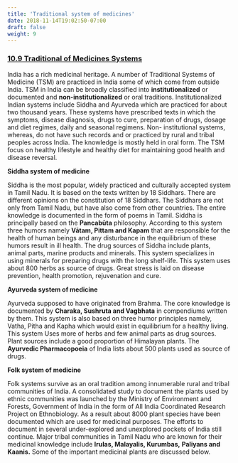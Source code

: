 ```yaml
---
title: 'Traditional system of medicines'
date: 2018-11-14T19:02:50-07:00
draft: false
weight: 9
---
```


### <u> 10.9 Traditional of Medicines Systems </u>

India has a rich medicinal heritage. A number
of Traditional Systems of Medicine (TSM)
are practiced in India some of which come
from outside India. TSM in India can be
broadly classified into **institutionalized**
or documented and **non-institutionalized**
or oral traditions. Institutionalized Indian
systems include Siddha and Ayurveda which
are practiced for about two thousand years.
These systems have prescribed texts in which
the symptoms, disease diagnosis, drugs to cure,
preparation of drugs, dosage and diet regimes,
daily and seasonal regimens. Non- institutional
systems, whereas, do not have such records
and or practiced by rural and tribal peoples
across India. The knowledge is mostly held in
oral form. The TSM focus on healthy lifestyle
and healthy diet for maintaining good health
and disease reversal.

**Siddha system of medicine**

Siddha is the most popular, widely practiced
and culturally accepted system in Tamil
Nadu. It is based on the texts written by 18
Siddhars. There are different opinions on the
constitution of 18 Siddhars. The Siddhars are
not only from Tamil Nadu, but have also come
from other countries. The entire knowledge is
documented in the form of poems in Tamil.
Siddha is principally based on the **Pancabūta**
philosophy. According to this system three
humors namely **Vātam, Pittam and Kapam**
that are responsible for the health of human
beings and any disturbance in the equilibrium
of these humors result in ill health. The drug
sources of Siddha include plants, animal parts,
marine products and minerals. This system
specializes in using minerals for preparing
drugs with the long shelf-life. This system
uses about 800 herbs as source of drugs. Great
stress is laid on disease prevention, health
promotion, rejuvenation and cure.

**Ayurveda system of medicine**

Ayurveda supposed to have originated from
Brahma. The core knowledge is documented
by **Charaka, Sushruta and Vagbhata** in
compendiums written by them. This system
is also based on three humor principles
namely, Vatha, Pitha and Kapha which would
exist in equilibrium for a healthy living. This
system Uses more of herbs and few animal
parts as drug sources. Plant sources include
a good proportion of Himalayan plants. The
**Ayurvedic Pharmacopoeia** of India lists
about 500 plants used as source of drugs.

**Folk system of medicine**

Folk systems survive as an oral tradition among
innumerable rural and tribal communities
of India. A consolidated study to document
the plants used by ethnic communities was
launched by the Ministry of Environment and
Forests, Government of India in the form of
All India Coordinated Research Project on
Ethnobiology. As a result about 8000 plant
species have been documented which are
used for medicinal purposes. The efforts to
document in several under-explored and
unexplored pockets of India still continue.
Major tribal communities in Tamil Nadu who
are known for their medicinal knowledge
include **Irulas, Malayalis, Kurumbas,**
**Paliyans and Kaanis.** Some of the important
medicinal plants are discussed below.